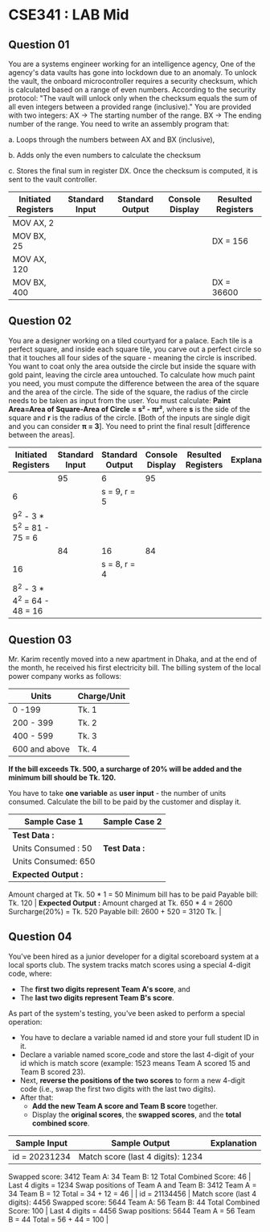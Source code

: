 # CSE341 : LAB Mid

## Question 01

You are a systems engineer working for an intelligence agency, One of the agency's data vaults has gone into lockdown due to an anomaly. To unlock the vault, the onboard microcontroller requires a security checksum, which is calculated based on a range of even numbers. According to the security protocol: "The vault will unlock only when the checksum equals the sum of all even integers between a provided range (inclusive)." You are provided with two integers: AX → The starting number of the range. BX → The ending number of the range. You need to write an assembly program that:

a. Loops through the numbers between AX and BX (inclusive),

b. Adds only the even numbers to calculate the checksum

c. Stores the final sum in register DX. Once the checksum is computed, it is sent to the vault controller.

| Initiated Registers | Standard Input | Standard Output | Console Display | Resulted Registers |
| --- | --- | --- | --- | --- |
| MOV AX, 2
MOV BX, 25 |  |  |  | DX = 156 |
| MOV AX, 120
MOV BX, 400 |  |  |  | DX = 36600 |

## Question 02

You are a designer working on a tiled courtyard for a palace. Each tile is a perfect square, and inside each square tile, you carve out a perfect circle so that it touches all four sides of the square - meaning the circle is inscribed. You want to coat only the area outside the circle but inside the square with gold paint, leaving the circle area untouched. To calculate how much paint you need, you must compute the difference between the area of the square and the area of the circle. The side of the square, the radius of the circle needs to be taken as input from the user. You must calculate: **Paint Area=Area of Square-Area of Circle = s² - πr²**, where **s** is the side of the square and **r** is the radius of the circle. [Both of the inputs are single digit and you can consider **π = 3**]. You need to print the final result [difference between the areas].

| Initiated Registers | Standard Input | Standard Output | Console Display | Resulted Registers | Explanations |
| --- | --- | --- | --- | --- | --- |
|  | 95 | 6 | 95
6 |  | s = 9, r = 5
9<sup>2</sup> - 3 * 5<sup>2</sup>      = 81 - 75 = 6 |
|  | 84 | 16 | 84
16 |  | s = 8, r = 4
8<sup>2</sup> - 3 * 4<sup>2</sup> = 64 - 48 = 16 |

## Question 03

Mr. Karim recently moved into a new apartment in Dhaka, and at the end of the month, he received his first electricity bill. The billing system of the local power company works as follows:

| Units | Charge/Unit |
| --- | --- |
| 0 -199 | Tk. 1 |
| 200 - 399 | Tk. 2 |
| 400 - 599 | Tk. 3 |
| 600 and above | Tk. 4 |

**If the bill exceeds Tk. 500, a surcharge of 20% will be added and the minimum bill should be Tk. 120.**

You have to take **one variable** as **user input** - the number of units consumed. Calculate the bill to be paid by the customer and display it.

| Sample Case 1 | Sample Case 2 |
| --- | --- |
| **Test Data :**
Units Consumed : 50 | **Test Data :**
Units Consumed: 650 |
| **Expected Output :**
Amount charged at Tk. 50 * 1 = 50
Minimum bill has to be paid
Payable bill: Tk. 120 | **Expected Output :**
Amount charged at Tk. 650 * 4 = 2600
Surcharge(20%) = Tk. 520
Payable bill: 2600 + 520 = 3120 Tk. |

## Question 04

You've been hired as a junior developer for a digital scoreboard system at a local sports club. The system tracks match scores using a special 4-digit code, where:

- The **first two digits represent Team A's score**, and
- The **last two digits represent Team B's score**.

As part of the system's testing, you've been asked to perform a special operation:

- You have to declare a variable named id and store your full student ID in it.
- Declare a variable named score_code and store the last 4-digit of your id which is match score (example: 1523 means Team A scored 15 and Team B scored 23).
- Next, **reverse the positions of the two scores** to form a new 4-digit code (i.e., swap the first two digits with the last two digits).
- After that:
  - **Add the new Team A score and Team B score** together.
  - Display the **original scores**, the **swapped scores**, and the **total combined score**.

| Sample Input | Sample Output | Explanation |
| --- | --- | --- |
| id = 20231234 | Match score (last 4 digits): 1234
Swapped score: 3412
Team A: 34
Team B: 12
Total Combined Score: 46 | Last 4 digits = 1234
Swap positions of Team A and Team B: 3412
Team A = 34
Team B = 12
Total = 34 + 12 = 46 |
| id = 21134456 | Match score (last 4 digits): 4456
Swapped score: 5644
Team A: 56
Team B: 44
Total Combined Score: 100 | Last 4 digits = 4456
Swap positions: 5644
Team A = 56
Team B = 44
Total = 56 + 44 = 100 |
